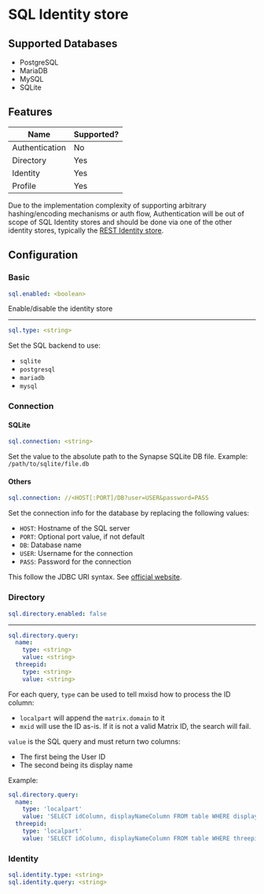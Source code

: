 # SQL Identity store
## Supported Databases
- PostgreSQL
- MariaDB
- MySQL
- SQLite

## Features
|      Name      | Supported? |
|----------------|------------|
| Authentication | No         |
| Directory      | Yes        |
| Identity       | Yes        |
| Profile        | Yes        |

Due to the implementation complexity of supporting arbitrary hashing/encoding mechanisms or auth flow, Authentication
will be out of scope of SQL Identity stores and should be done via one of the other identity stores, typically
the [REST Identity store](rest.md).

## Configuration
### Basic
```yaml
sql.enabled: <boolean>
```
Enable/disable the identity store

---

```yaml
sql.type: <string>
```
Set the SQL backend to use:
- `sqlite`
- `postgresql`
- `mariadb`
- `mysql`

### Connection
#### SQLite
```yaml
sql.connection: <string>
```
Set the value to the absolute path to the Synapse SQLite DB file.
Example: `/path/to/sqlite/file.db`

#### Others
```yaml
sql.connection: //<HOST[:PORT]/DB?user=USER&password=PASS
```
Set the connection info for the database by replacing the following values:
- `HOST`: Hostname of the SQL server
- `PORT`: Optional port value, if not default
- `DB`: Database name
- `USER`: Username for the connection
- `PASS`: Password for the connection

This follow the JDBC URI syntax. See [official website](https://docs.oracle.com/javase/tutorial/jdbc/basics/connecting.html#db_connection_url).

### Directory
```yaml
sql.directory.enabled: false
```


---

```yaml
sql.directory.query:
  name:
    type: <string>
    value: <string>
  threepid:
    type: <string>
    value: <string>
```
For each query, `type` can be used to tell mxisd how to process the ID column:
- `localpart` will append the `matrix.domain` to it
- `mxid` will use the ID as-is. If it is not a valid Matrix ID, the search will fail.

`value` is the SQL query and must return two columns:
- The first being the User ID
- The second being its display name

Example:
```yaml
sql.directory.query:
  name:
    type: 'localpart'
    value: 'SELECT idColumn, displayNameColumn FROM table WHERE displayNameColumn LIKE ?'
  threepid:
    type: 'localpart'
    value: 'SELECT idColumn, displayNameColumn FROM table WHERE threepidColumn LIKE ?'
```

### Identity
```yaml
sql.identity.type: <string>
sql.identity.query: <string>
```
